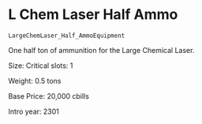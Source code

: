 # L Chem Laser Half Ammo

`LargeChemLaser_Half_AmmoEquipment`

One half ton of ammunition for the Large Chemical Laser.

Size: Critical slots: 1

Weight: 0.5 tons

Base Price: 20,000 cbills

Intro year: 2301

